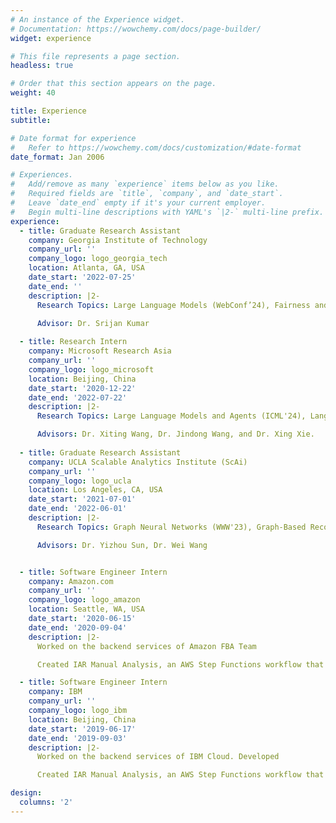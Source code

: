 ```yaml
---
# An instance of the Experience widget.
# Documentation: https://wowchemy.com/docs/page-builder/
widget: experience

# This file represents a page section.
headless: true

# Order that this section appears on the page.
weight: 40

title: Experience
subtitle:

# Date format for experience
#   Refer to https://wowchemy.com/docs/customization/#date-format
date_format: Jan 2006

# Experiences.
#   Add/remove as many `experience` items below as you like.
#   Required fields are `title`, `company`, and `date_start`.
#   Leave `date_end` empty if it's your current employer.
#   Begin multi-line descriptions with YAML's `|2-` multi-line prefix.
experience:
  - title: Graduate Research Assistant
    company: Georgia Institute of Technology
    company_url: ''
    company_logo: logo_georgia_tech
    location: Atlanta, GA, USA
    date_start: '2022-07-25'
    date_end: ''
    description: |2-
      Research Topics: Large Language Models (WebConf’24), Fairness and Equity (WebConf’24, In preparation for SIGIR'24), Social Network Analysis (KDD’23), Dynamic Graph Neural Networks (KDD’23), Multimodal Models (In preparation).

      Advisor: Dr. Srijan Kumar
  
  - title: Research Intern
    company: Microsoft Research Asia
    company_url: ''
    company_logo: logo_microsoft
    location: Beijing, China
    date_start: '2020-12-22'
    date_end: '2022-07-22'
    description: |2-
      Research Topics: Large Language Models and Agents (ICML'24), Language Models (ICML'23, AAAI'23), Misinformation Detection (KDD'22, AAAI'22), Learning in Low-Resource Scenarios (AAAI'23), Explainable AI (AAAI'22).

      Advisors: Dr. Xiting Wang, Dr. Jindong Wang, and Dr. Xing Xie. 
  
  - title: Graduate Research Assistant
    company: UCLA Scalable Analytics Institute (ScAi)
    company_url: ''
    company_logo: logo_ucla
    location: Los Angeles, CA, USA
    date_start: '2021-07-01'
    date_end: '2022-06-01'
    description: |2-
      Research Topics: Graph Neural Networks (WWW'23), Graph-Based Recommender Systems (WWW'23), Social Computing (AAAI'23, AAAI'22).

      Advisors: Dr. Yizhou Sun, Dr. Wei Wang


  - title: Software Engineer Intern
    company: Amazon.com
    company_url: ''
    company_logo: logo_amazon
    location: Seattle, WA, USA
    date_start: '2020-06-15'
    date_end: '2020-09-04'
    description: |2-
      Worked on the backend services of Amazon FBA Team

      Created IAR Manual Analysis, an AWS Step Functions workflow that uses AWS Lambda to aggregate datapoints from various data sources (S3, DynamoDB) for SageMaker ML model training, and handles $\ge$ 16,000 requests per summary stage.

  - title: Software Engineer Intern
    company: IBM
    company_url: ''
    company_logo: logo_ibm
    location: Beijing, China
    date_start: '2019-06-17'
    date_end: '2019-09-03'
    description: |2-
      Worked on the backend services of IBM Cloud. Developed 

      Created IAR Manual Analysis, an AWS Step Functions workflow that uses AWS Lambda to aggregate datapoints from various data sources (S3, DynamoDB) for SageMaker ML model training, and handles over 16,000 requests per summary stage.

design:
  columns: '2'
---
```

